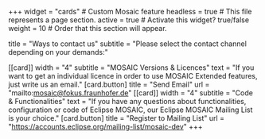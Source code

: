 +++
widget = "cards" # Custom Mosaic feature
headless = true  # This file represents a page section.
active = true  # Activate this widget? true/false
weight = 10  # Order that this section will appear.

title = "Ways to contact us"
subtitle = "Please select the contact channel depending on your demands:"

[[card]]
    width = "4"
    subtitle = "MOSAIC Versions & Licences"
    text = "If you want to get an individual licence in order to use MOSAIC Extended features, just write us an email."
    [card.button]
        title = "Send Email"
        url = "mailto:mosaic@fokus.fraunhofer.de"
[[card]]
    width = "4"
    subtitle = "Code & Functionalities"
    text = "If you have any questions about functionalities, configuration or code of Eclipse MOSAIC, our Eclipse MOSAIC Mailing List is your choice."
    [card.button]
        title = "Register to Mailing List"
        url = "https://accounts.eclipse.org/mailing-list/mosaic-dev"
+++
